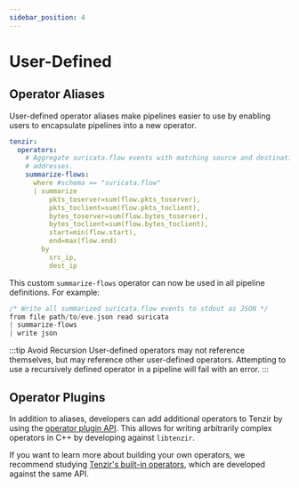 ```yaml
---
sidebar_position: 4
---
```


# User-Defined

## Operator Aliases

User-defined operator aliases make pipelines easier to use by enabling users to
encapsulate pipelines into a new operator.

```yaml {0} title="tenzir.yaml"
tenzir:
  operators:
    # Aggregate suricata.flow events with matching source and destination IP
    # addresses.
    summarize-flows:
      where #schema == "suricata.flow"
      | summarize
          pkts_toserver=sum(flow.pkts_toserver),
          pkts_toclient=sum(flow.pkts_toclient),
          bytes_toserver=sum(flow.bytes_toserver),
          bytes_toclient=sum(flow.bytes_toclient),
          start=min(flow.start),
          end=max(flow.end)
        by
          src_ip,
          dest_ip
```

This custom `summarize-flows` operator can now be used in all pipeline
definitions. For example:

```c
/* Write all summarized suricata.flow events to stdout as JSON */
from file path/to/eve.json read suricata
| summarize-flows
| write json
```

:::tip Avoid Recursion
User-defined operators may not reference themselves, but may reference other
user-defined operators. Attempting to use a recursively defined operator in a
pipeline will fail with an error.
:::

## Operator Plugins

In addition to aliases, developers can add additional operators to Tenzir by
using the [operator plugin API](../architecture/plugins.md#operator).
This allows for writing arbitrarily complex operators in C++ by developing
against `libtenzir`.

If you want to learn more about building your own operators, we recommend
studying [Tenzir's built-in operators][builtins-operators], which are developed
against the same API.

[builtins-operators]: https://github.com/tenzir/tenzir/tree/main/libtenzir/builtins/operators
